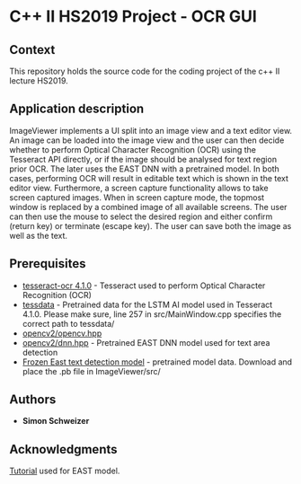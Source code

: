 # C++ II HS2019 Project - OCR GUI

## Context

This repository holds the source code for the coding project of the c++ II
lecture HS2019.

## Application description
ImageViewer implements a UI split into an image view and a text editor view.
An image can be loaded into the image view and the user can then decide
whether to perform Optical Character Recognition (OCR) using the Tesseract API
directly, or if the image should be analysed for text region prior OCR. The later
uses the EAST DNN with a pretrained model.
In both cases, performing OCR will result in editable text which is shown in the
text editor view.
Furthermore, a screen capture functionality allows to take screen captured images.
When in screen capture mode, the topmost window is replaced by a combined image
of all available screens. The user can then use the mouse to select the desired
region and either confirm (return key) or terminate (escape key).
The user can save both the image as well as the text.

## Prerequisites
* [tesseract-ocr 4.1.0](https://github.com/tesseract-ocr/tesseract/releases/tag/4.1.0) - Tesseract used to perform Optical Character Recognition (OCR)
* [tessdata](https://github.com/tesseract-ocr/tessdata) - Pretrained data for the LSTM AI model used in Tesseract 4.1.0. Please make sure, line 257 in src/MainWindow.cpp specifies the correct path to tessdata/
* [opencv2/opencv.hpp](https://github.com/opencv/opencv)
* [opencv2/dnn.hpp](https://docs.opencv.org/3.4/db/ddc/dnn_2dnn_8hpp.html) - Pretrained EAST DNN model used for text area detection
* [Frozen East text detection model](https://www.dropbox.com/s/r2ingd0l3zt8hxs/frozen_east_text_detection.tar.gz?dl=1) - pretrained model data. Download and place the .pb file in ImageViewer/src/

## Authors
* **Simon Schweizer**

## Acknowledgments
[Tutorial](https://www.learnopencv.com/deep-learning-based-text-detection-using-opencv-c-python/) used for EAST model.
